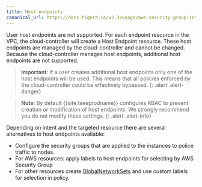 ```yaml
---
title: Host endpoints
canonical_url: https://docs.tigera.io/v2.3/usage/aws-security-group-integration/host-endpoints
---
```


User host endpoints are not supported.
For each endpoint resource in the VPC, the cloud-controller will create a Host Endpoint resource.
These host endpoints are managed by the cloud-controller and cannot be changed. Because the
cloud-controller manages host endpoints, additional host endpoints are not supported.


> **Important**: If a user creates additional host endpoints only one of the host endpoints will be used.
> This means that all policies enforced by the cloud-controller could be effectively bypassed.
{: .alert .alert-danger}

> **Note**:
> By default {{site.tseeprodname}} configures RBAC to prevent creation or modification of host
> endpoints.  We strongly recommend you do not modify these settings.
{: .alert .alert-info}


Depending on intent and the targeted resource there are several alternatives
to host endpoints available:

- Configure the security groups that are applied to the instances to police traffic to nodes.
- For AWS resources: apply labels to host endpoints for selecting  by AWS Security Group
- For other resources create
[GlobalNetworkSets](/{{page.version}}/reference/resources/globalnetworkset)
and use custom labels for selection in policy.

